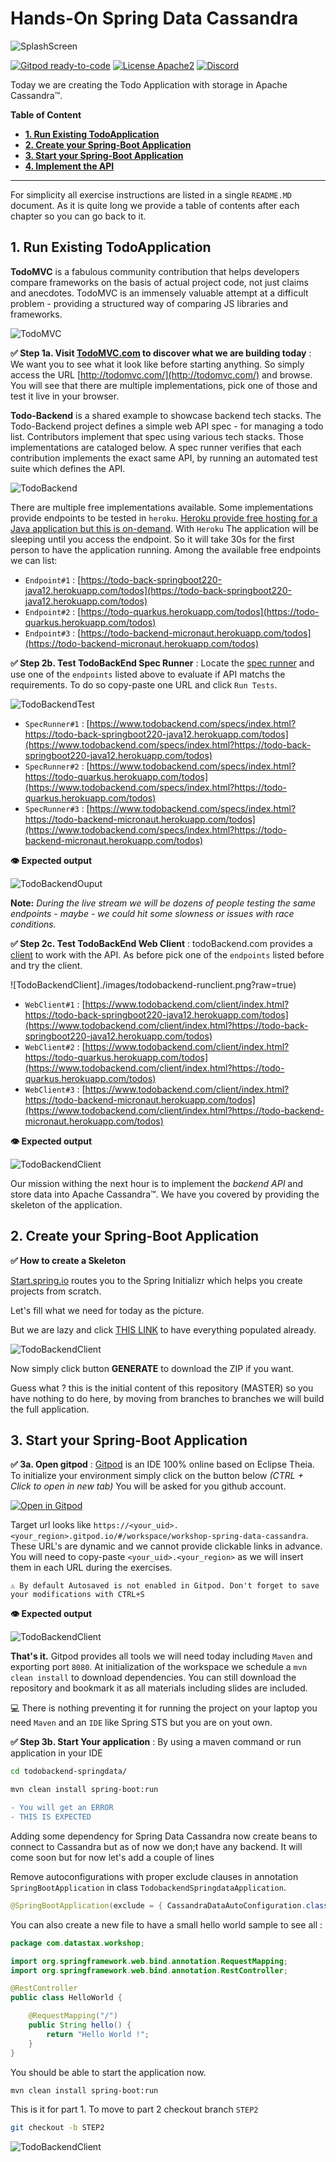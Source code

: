 
# Hands-On Spring Data Cassandra

![SplashScreen](https://github.com/DataStax-Academy/workshop-spring-data-cassandra/blob/main/images/splash.jpeg?raw=true)

[![Gitpod ready-to-code](https://img.shields.io/badge/Gitpod-ready--to--code-blue?logo=gitpod)](https://gitpod.io/#https://github.com/DataStax-Academy/workshop-spring-data-cassandra) 
[![License Apache2](https://img.shields.io/hexpm/l/plug.svg)](http://www.apache.org/licenses/LICENSE-2.0)
[![Discord](https://img.shields.io/discord/685554030159593522)](https://discord.com/widget?id=685554030159593522&theme=dark)


Today we are creating the Todo Application with storage in Apache Cassandra™.

**Table of Content**
- **[1. Run Existing TodoApplication](#)**
- **[2. Create your Spring-Boot Application](#)**
- **[3. Start your Spring-Boot Application](#)**
- **[4. Implement the API](#)**

---

For simplicity all exercise instructions are listed in a single `README.MD` document. As it is quite long we provide a table of contents after each chapter so you can go back to it.

## 1. Run Existing TodoApplication

**TodoMVC** is a fabulous community contribution that helps developers compare frameworks on the basis of actual project code, not just claims and anecdotes. TodoMVC is an immensely valuable attempt at a difficult problem - providing a structured way of comparing JS libraries and frameworks.

![TodoMVC](https://github.com/DataStax-Academy/workshop-spring-data-cassandra/blob/main/images/todomvc.png?raw=true)

**✅ Step 1a. Visit [TodoMVC.com](http://todomvc.com/) to discover what we are building today** : We want you to see what it look like before starting anything. So simply access the URL [http://todomvc.com/](http://todomvc.com/) and browse. You will see that there are multiple implementations, pick one of those and test it live in your browser.


**Todo-Backend** is a shared example to showcase backend tech stacks. The Todo-Backend project defines a simple web API spec - for managing a todo list. Contributors implement that spec using various tech stacks. Those implementations are cataloged below. A spec runner verifies that each contribution implements the exact same API, by running an automated test suite which defines the API.

![TodoBackend](https://github.com/DataStax-Academy/workshop-spring-data-cassandra/blob/main/images/todobackend.png?raw=true)

There are multiple free implementations available. Some implementations provide endpoints to be tested in `heroku`. [Heroku provide free hosting for a Java application but this is on-demand](https://devcenter.heroku.com/articles/deploying-spring-boot-apps-to-heroku). With `Heroku` The application will be sleeping until you access the endpoint. So it will take 30s for the first person to have the application running. Among the available free endpoints we can list:
- `Endpoint#1` : [https://todo-back-springboot220-java12.herokuapp.com/todos](https://todo-back-springboot220-java12.herokuapp.com/todos)
- `Endpoint#2` : [https://todo-quarkus.herokuapp.com/todos](https://todo-quarkus.herokuapp.com/todos)
- `Endpoint#3` : [https://todo-backend-micronaut.herokuapp.com/todos](https://todo-backend-micronaut.herokuapp.com/todos)

**✅ Step 2b. Test TodoBackEnd Spec Runner** : Locate the [spec runner](https://www.todobackend.com/specs/index.html) and use one of the `endpoints` listed above to evaluate if API matchs the requirements. To do so copy-paste one URL and click `Run Tests`.

![TodoBackendTest](https://github.com/DataStax-Academy/workshop-spring-data-cassandra/blob/main/images/todobackend-runtest.png?raw=true)

- `SpecRunner#1` : [https://www.todobackend.com/specs/index.html?https://todo-back-springboot220-java12.herokuapp.com/todos](https://www.todobackend.com/specs/index.html?https://todo-back-springboot220-java12.herokuapp.com/todos)
- `SpecRunner#2` : [https://www.todobackend.com/specs/index.html?https://todo-quarkus.herokuapp.com/todos](https://www.todobackend.com/specs/index.html?https://todo-quarkus.herokuapp.com/todos)
- `SpecRunner#3` : [https://www.todobackend.com/specs/index.html?https://todo-backend-micronaut.herokuapp.com/todos](https://www.todobackend.com/specs/index.html?https://todo-backend-micronaut.herokuapp.com/todos)

**👁️ Expected output**

![TodoBackendOuput](https://github.com/DataStax-Academy/workshop-spring-data-cassandra/blob/main/images/todobackend-output-host.png?raw=true)

**Note:** *During the live stream we will be dozens of people testing the same endpoints - maybe - we could hit some slowness or issues with race conditions.*

**✅ Step 2c. Test TodoBackEnd Web Client** : todoBackend.com provides a [client](https://www.todobackend.com/client/index.html) to work with the API. As before pick one of the `endpoints` listed before and try the client.

![TodoBackendClient]./images/todobackend-runclient.png?raw=true)


- `WebClient#1` : [https://www.todobackend.com/client/index.html?https://todo-back-springboot220-java12.herokuapp.com/todos](https://www.todobackend.com/client/index.html?https://todo-back-springboot220-java12.herokuapp.com/todos)
- `WebClient#2` : [https://www.todobackend.com/client/index.html?https://todo-quarkus.herokuapp.com/todos](https://www.todobackend.com/client/index.html?https://todo-quarkus.herokuapp.com/todos)
- `WebClient#3` : [https://www.todobackend.com/client/index.html?https://todo-backend-micronaut.herokuapp.com/todos](https://www.todobackend.com/client/index.html?https://todo-backend-micronaut.herokuapp.com/todos)

**👁️ Expected output**

![TodoBackendClient](https://github.com/DataStax-Academy/workshop-spring-data-cassandra/blob/main/images/todobackend-output-client.png?raw=true)

Our mission withing the next hour is to implement the *backend API* and store  data into Apache Cassandra™. We have you covered by providing the skeleton of the application.

## 2. Create your Spring-Boot Application

**✅ How to create a Skeleton** 

[Start.spring.io](start.spring.io) routes you to the Spring Initializr which helps you create projects from scratch.

Let's fill what we need for today as the picture. 

But we are lazy and click [THIS LINK](https://start.spring.io/#!type=maven-project&language=java&platformVersion=2.4.1.RELEASE&packaging=jar&jvmVersion=11&groupId=com.datastax.workshop&artifactId=todobackend-springdata&name=todobackend-springdata&description=TodoBackend%20Spring%20Boot%20Microservices%20with%20Spring%20Data%20for%20Apache%20Cassandra&packageName=com.datastax.workshop&dependencies=data-cassandra,devtools,web,lombok,actuator)
 to have everything populated already.

![TodoBackendClient](https://github.com/DataStax-Academy/workshop-spring-data-cassandra/blob/main/images/spring-initializr.png?raw=true)

Now simply click button **GENERATE** to download the ZIP if you want.

Guess what ? this is the initial content of this repository (MASTER) so you have nothing to do here, by moving from branches to branches we will build the full application.

## 3. Start your Spring-Boot Application 

**✅ 3a. Open gitpod** : [Gitpod](https://www.gitpod.io/) is an IDE 100% online based on Eclipse Theia. To initialize your environment simply click on the button below *(CTRL + Click to open in new tab)* You will be asked for you github account.

[![Open in Gitpod](https://gitpod.io/button/open-in-gitpod.svg)](https://gitpod.io/#https://github.com/DataStax-Academy/workshop-spring-data-cassandra)

Target url looks like  `https://<your_uid>.<your_region>.gitpod.io/#/workspace/workshop-spring-data-cassandra`. These URL's are dynamic and we cannot provide clickable links in advance. You will need to copy-paste `<your_uid>.<your_region>` as we will insert them in each URL during the exercises.

```
⚠️ By default Autosaved is not enabled in Gitpod. Don't forget to save your modifications with CTRL+S
```

**👁️ Expected output**


![TodoBackendClient](https://github.com/DataStax-Academy/workshop-spring-data-cassandra/blob/main/images/gitpod-home.png?raw=true)


**That's it.** Gitpod provides all tools we will need today including `Maven` and exporting port `8080`. At initialization of the workspace we schedule a `mvn clean install` to download dependencies. You can still download the repository and bookmark it as all materials including slides are included.

💻 There is nothing preventing it for running the project on your laptop you need `Maven` and an `IDE` like Spring STS but you are on yout own.

**✅ Step 3b. Start Your application** : By using a maven command or run application in your IDE

```bash
cd todobackend-springdata/

mvn clean install spring-boot:run
```

```diff
- You will get an ERROR 
- THIS IS EXPECTED
```

Adding some dependency for Spring Data Cassandra now create beans to connect to Cassandra but as of now we don;t have any backend. It will come soon but for now let's add a couple of lines

Remove autoconfigurations with proper exclude clauses in annotation `SpringBootApplication` in class `TodobackendSpringdataApplication`.

```java
@SpringBootApplication(exclude = { CassandraDataAutoConfiguration.class, CassandraAutoConfiguration.class })
```

You can also create a new file to have a small hello world sample to see all :

```java
package com.datastax.workshop;

import org.springframework.web.bind.annotation.RequestMapping;
import org.springframework.web.bind.annotation.RestController;

@RestController
public class HelloWorld {

    @RequestMapping("/")
    public String hello() {
        return "Hello World !";
    }
}
```

You should be able to start the application now.

```bash
mvn clean install spring-boot:run
```

This is it for part 1. To move to part 2 checkout branch `STEP2`

```bash
git checkout -b STEP2
```

![TodoBackendClient](https://github.com/DataStax-Academy/workshop-spring-data-cassandra/blob/main/images/welldone.jpg?raw=true)

